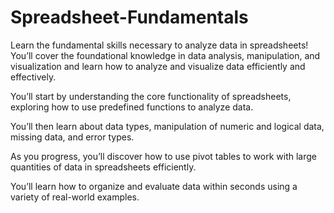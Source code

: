 # Spreadsheet-Fundamentals
Learn the fundamental skills necessary to analyze data in spreadsheets! You’ll cover the foundational knowledge in data analysis, manipulation, and visualization and learn how to analyze and visualize data efficiently and effectively. 

You’ll start by understanding the core functionality of spreadsheets, exploring how to use predefined functions to analyze data. 

You’ll then learn about data types, manipulation of numeric and logical data, missing data, and error types. 

As you progress, you’ll discover how to use pivot tables to work with large quantities of data in spreadsheets efficiently. 

You’ll learn how to organize and evaluate data within seconds using a variety of real-world examples.
